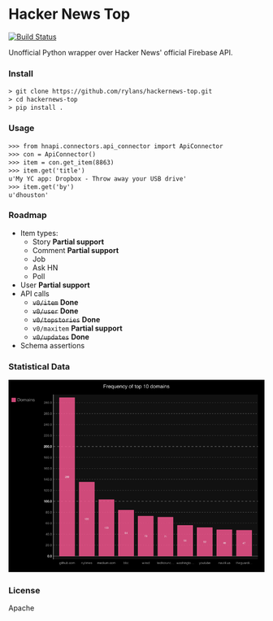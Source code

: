 Hacker News Top
==============

[![Build Status](https://travis-ci.org/rylans/hackernews-top.svg?branch=master)](https://travis-ci.org/rylans/hackernews-top)

Unofficial Python wrapper over Hacker News' official Firebase API.

### Install

```
> git clone https://github.com/rylans/hackernews-top.git
> cd hackernews-top
> pip install .
```

### Usage

```
>>> from hnapi.connectors.api_connector import ApiConnector
>>> con = ApiConnector()
>>> item = con.get_item(8863)
>>> item.get('title')
u'My YC app: Dropbox - Throw away your USB drive'
>>> item.get('by')
u'dhouston'
```

### Roadmap

* Item types:
  * Story **Partial support**
  * Comment **Partial support**
  * Job
  * Ask HN
  * Poll
* User **Partial support**
* API calls
  * ~~`v0/item`~~ **Done**
  * ~~`v0/user`~~ **Done**
  * ~~`v0/topstories`~~ **Done**
  * `v0/maxitem` **Partial support**
  * ~~`v0/updates`~~ **Done**
* Schema assertions

### Statistical Data

![Domain Frequency](diagrams/frequency_bar.png)

### License

Apache

